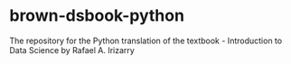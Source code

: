 # brown-dsbook-python
The repository for the Python translation of the textbook - Introduction to Data Science by Rafael A. Irizarry
